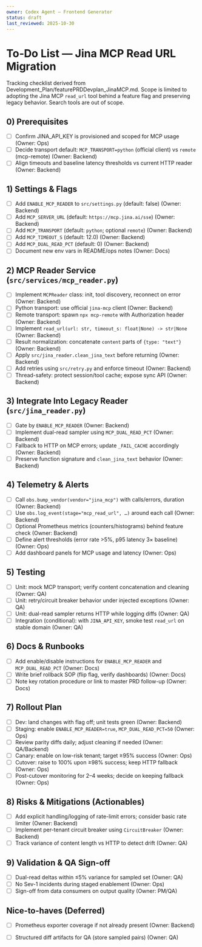```yaml
---
owner: Codex Agent – Frontend Generator
status: draft
last_reviewed: 2025-10-30
---
```


# To‑Do List — Jina MCP Read URL Migration

Tracking checklist derived from Development_Plan/featurePRDDevplan_JinaMCP.md. Scope is limited to adopting the Jina MCP `read_url` tool behind a feature flag and preserving legacy behavior. Search tools are out of scope.

## 0) Prerequisites
- [ ] Confirm JINA_API_KEY is provisioned and scoped for MCP usage (Owner: Ops)
- [ ] Decide transport default: `MCP_TRANSPORT=python` (official client) vs `remote` (mcp-remote) (Owner: Backend)
- [ ] Align timeouts and baseline latency thresholds vs current HTTP reader (Owner: Backend)

## 1) Settings & Flags
- [ ] Add `ENABLE_MCP_READER` to `src/settings.py` (default: false) (Owner: Backend)
- [ ] Add `MCP_SERVER_URL` (default: `https://mcp.jina.ai/sse`) (Owner: Backend)
- [ ] Add `MCP_TRANSPORT` (default: `python`; optional `remote`) (Owner: Backend)
- [ ] Add `MCP_TIMEOUT_S` (default: 12.0) (Owner: Backend)
- [ ] Add `MCP_DUAL_READ_PCT` (default: 0) (Owner: Backend)
- [ ] Document new env vars in README/ops notes (Owner: Docs)

## 2) MCP Reader Service (`src/services/mcp_reader.py`)
- [ ] Implement `MCPReader` class: init, tool discovery, reconnect on error (Owner: Backend)
- [ ] Python transport: use official `jina-mcp` client (Owner: Backend)
- [ ] Remote transport: spawn `npx mcp-remote` with Authorization header (Owner: Backend)
- [ ] Implement `read_url(url: str, timeout_s: float|None) -> str|None` (Owner: Backend)
- [ ] Result normalization: concatenate `content` parts of `{type: "text"}` (Owner: Backend)
- [ ] Apply `src/jina_reader.clean_jina_text` before returning (Owner: Backend)
- [ ] Add retries using `src/retry.py` and enforce timeout (Owner: Backend)
- [ ] Thread-safety: protect session/tool cache; expose sync API (Owner: Backend)

## 3) Integrate Into Legacy Reader (`src/jina_reader.py`)
- [ ] Gate by `ENABLE_MCP_READER` (Owner: Backend)
- [ ] Implement dual-read sampler using `MCP_DUAL_READ_PCT` (Owner: Backend)
- [ ] Fallback to HTTP on MCP errors; update `_FAIL_CACHE` accordingly (Owner: Backend)
- [ ] Preserve function signature and `clean_jina_text` behavior (Owner: Backend)

## 4) Telemetry & Alerts
- [ ] Call `obs.bump_vendor(vendor="jina_mcp")` with calls/errors, duration (Owner: Backend)
- [ ] Use `obs.log_event(stage="mcp_read_url", …)` around each call (Owner: Backend)
- [ ] Optional Prometheus metrics (counters/histograms) behind feature check (Owner: Backend)
- [ ] Define alert thresholds (error rate >5%, p95 latency 3× baseline) (Owner: Ops)
- [ ] Add dashboard panels for MCP usage and latency (Owner: Ops)

## 5) Testing
- [ ] Unit: mock MCP transport; verify content concatenation and cleaning (Owner: QA)
- [ ] Unit: retry/circuit breaker behavior under injected exceptions (Owner: QA)
- [ ] Unit: dual-read sampler returns HTTP while logging diffs (Owner: QA)
- [ ] Integration (conditional): with `JINA_API_KEY`, smoke test `read_url` on stable domain (Owner: QA)

## 6) Docs & Runbooks
- [ ] Add enable/disable instructions for `ENABLE_MCP_READER` and `MCP_DUAL_READ_PCT` (Owner: Docs)
- [ ] Write brief rollback SOP (flip flag, verify dashboards) (Owner: Docs)
- [ ] Note key rotation procedure or link to master PRD follow-up (Owner: Docs)

## 7) Rollout Plan
- [ ] Dev: land changes with flag off; unit tests green (Owner: Backend)
- [ ] Staging: enable `ENABLE_MCP_READER=true`, `MCP_DUAL_READ_PCT=50` (Owner: Ops)
- [ ] Review parity diffs daily; adjust cleaning if needed (Owner: QA/Backend)
- [ ] Canary: enable on low-risk tenant; target ≥95% success (Owner: Ops)
- [ ] Cutover: raise to 100% upon ≥98% success; keep HTTP fallback (Owner: Ops)
- [ ] Post-cutover monitoring for 2–4 weeks; decide on keeping fallback (Owner: Ops)

## 8) Risks & Mitigations (Actionables)
- [ ] Add explicit handling/logging of rate-limit errors; consider basic rate limiter (Owner: Backend)
- [ ] Implement per-tenant circuit breaker using `CircuitBreaker` (Owner: Backend)
- [ ] Track variance of content length vs HTTP to detect drift (Owner: QA)

## 9) Validation & QA Sign-off
- [ ] Dual-read deltas within ≤5% variance for sampled set (Owner: QA)
- [ ] No Sev-1 incidents during staged enablement (Owner: Ops)
- [ ] Sign-off from data consumers on output quality (Owner: PM/QA)

## Nice-to-haves (Deferred)
- [ ] Prometheus exporter coverage if not already present (Owner: Backend)
- [ ] Structured diff artifacts for QA (store sampled pairs) (Owner: QA)

